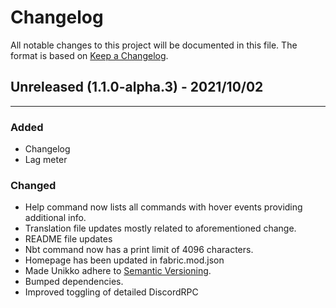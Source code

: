 # Changelog

All notable changes to this project will be documented in this file. The format is based on [Keep a Changelog](https://keepachangelog.com/en/1.0.0/).

## Unreleased (1.1.0-alpha.3) - 2021/10/02

---
### Added
 - Changelog
 - Lag meter

### Changed
 - Help command now lists all commands with hover events providing additional info.
 - Translation file updates mostly related to aforementioned change.
 - README file updates
 - Nbt command now has a print limit of 4096 characters.
 - Homepage has been updated in fabric.mod.json
 - Made Unikko adhere to [Semantic Versioning](https://semver.org/spec/v2.0.0.html).
 - Bumped dependencies.
 - Improved toggling of detailed DiscordRPC